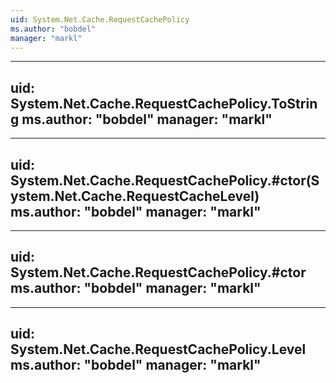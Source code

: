 ```yaml
---
uid: System.Net.Cache.RequestCachePolicy
ms.author: "bobdel"
manager: "markl"
---
```


---
uid: System.Net.Cache.RequestCachePolicy.ToString
ms.author: "bobdel"
manager: "markl"
---

---
uid: System.Net.Cache.RequestCachePolicy.#ctor(System.Net.Cache.RequestCacheLevel)
ms.author: "bobdel"
manager: "markl"
---

---
uid: System.Net.Cache.RequestCachePolicy.#ctor
ms.author: "bobdel"
manager: "markl"
---

---
uid: System.Net.Cache.RequestCachePolicy.Level
ms.author: "bobdel"
manager: "markl"
---
